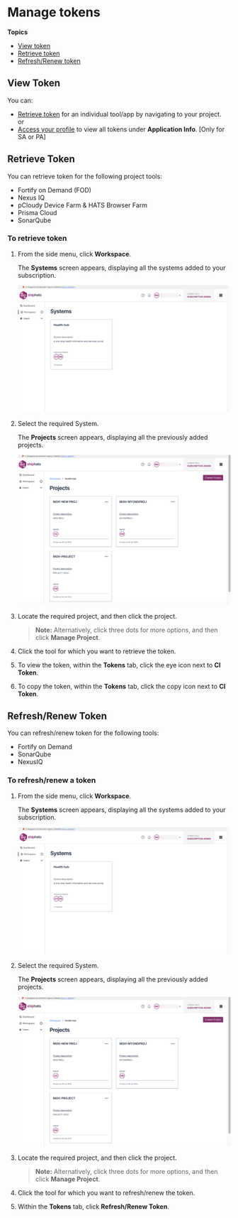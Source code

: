 # Manage tokens

**Topics**

- [View token](#view-token)
- [Retrieve token](#retrieve-token)
- [Refresh/Renew token](#refreshrenew-token)

## View Token

You can:
- [Retrieve token](#retrieve-token) for an individual tool/app by navigating to your project.
<br>or   
- [Access your profile](users-self-help) to view all tokens under **Application Info**. [Only for SA or PA]

## Retrieve Token

You can retrieve token for the following project tools:  

- Fortify on Demand (FOD)
- Nexus IQ
- pCloudy Device Farm & HATS Browser Farm
- Prisma Cloud
- SonarQube


### To retrieve token


1. From the side menu, click **Workspace**.
    
    The **Systems** screen appears, displaying all the systems added to your subscription.

    ![view systems](./images/view-systems.png)

1. Select the required System. 

    The **Projects** screen appears, displaying all the previously added projects. 

    ![all projects](./images/view-projects.png)

1. Locate the required project, and then click the project.

    > **Note:** Alternatively, click three dots for more options, and then click **Manage Project**.

1. Click the tool for which you want to retrieve the token.

1. To view the token, within the **Tokens** tab, click the eye icon next to **CI Token**.
1. To copy the token, within the **Tokens** tab, click the copy icon next to **CI Token**.

<!--
1. In the **Manage Tool** window that appears, from the dropdown, select **Token & Key for pipeline**.

1. If requested, select the app name/key.

    The token appears under the **Token/Decoded Token ID** field. You can also view expiry date below the token.
    
1. Click the **Copy** button next to the token to copy the token.
-->
## Refresh/Renew Token

You can refresh/renew token for the following tools:
- Fortify on Demand
- SonarQube
- NexusIQ

### To refresh/renew a token


1. From the side menu, click **Workspace**.
    
    The **Systems** screen appears, displaying all the systems added to your subscription.

    ![view systems](./images/view-systems.png)

1. Select the required System. 

    The **Projects** screen appears, displaying all the previously added projects. 

    ![all projects](./images/view-projects.png)

1. Locate the required project, and then click the project.

    > **Note:** Alternatively, click three dots for more options, and then click **Manage Project**.

1. Click the tool for which you want to refresh/renew the token.

1. Within the **Tokens** tab, click **Refresh/Renew Token**.



<!--
# Manage releases

**Topics**

- [Add release](#add-release)
- [Delete release](#delete-release)

## Add release

This feature is applicable only for FOD.

### To add a release in FOD

1. From the side menu, click **Projects** > **All Projects** to view all the projects in this subscription account. If needed, refer to [Switch account](manage-account).
1. Click the required project.
    > **Note:** Alternately, click three dots for more options, and then click **Manage Project**.
1. Click Fortify on Demand, and then click **Release**.

1. Click **New Release**.  
    The **Add New Release** window appears.
1. Enter a unique value in the **Release Name** field, and then select **Add**.  
    >**Note:** You can only use `a-z`, `A-Z`, `0-9`, `(`, `)`, `.`, `-`, and `_` characters for a release name.

    The newly added **Release Name** and **Release ID** appear in the list.


## Delete release

  There must be at least one release version in FOD, the system does not allow you to delete if there is just a single release version.

### To delete a release in FOD

1. From the side menu, click **Projects** > **All Projects** to view all the projects in this subscription account. If needed, refer to [Switch account](manage-account).
1. Click the required project.
    > **Note:** Alternately, click three dots for more options, and then click **Manage Project**.
1. Click Fortify on Demand, and then click **Release**.
1. Click the delete icon corresponding to the release version to be deleted.
    The **Remove FOD Release** window appears.
1. Type *REMOVE* to confirm, and click *Proceed**.
  The release version is deleted from here as well as from the Fortify **Releases** list.
>**Note**: You can reuse the name of the deleted version only after 72 hours.
-->